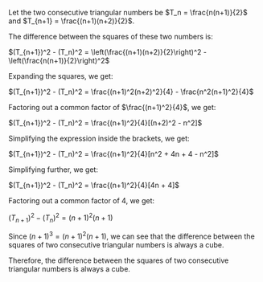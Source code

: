  Let the two consecutive triangular numbers be $T_n = \frac{n(n+1)}{2}$ and $T_{n+1} = \frac{(n+1)(n+2)}{2}$.

The difference between the squares of these two numbers is:

$(T_{n+1})^2 - (T_n)^2 = \left(\frac{(n+1)(n+2)}{2}\right)^2 - \left(\frac{n(n+1)}{2}\right)^2$

Expanding the squares, we get:

$(T_{n+1})^2 - (T_n)^2 = \frac{(n+1)^2(n+2)^2}{4} - \frac{n^2(n+1)^2}{4}$

Factoring out a common factor of $\frac{(n+1)^2}{4}$, we get:

$(T_{n+1})^2 - (T_n)^2 = \frac{(n+1)^2}{4}[(n+2)^2 - n^2]$

Simplifying the expression inside the brackets, we get:

$(T_{n+1})^2 - (T_n)^2 = \frac{(n+1)^2}{4}[n^2 + 4n + 4 - n^2]$

Simplifying further, we get:

$(T_{n+1})^2 - (T_n)^2 = \frac{(n+1)^2}{4}[4n + 4]$

Factoring out a common factor of 4, we get:

$(T_{n+1})^2 - (T_n)^2 = (n+1)^2(n+1)$

Since $(n+1)^3 = (n+1)^2(n+1)$, we can see that the difference between the squares of two consecutive triangular numbers is always a cube.

Therefore, the difference between the squares of two consecutive triangular numbers is always a cube.